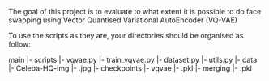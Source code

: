 The goal of this project is to evaluate to what extent it is possible to do face swapping using Vector Quantised Variational AutoEncoder (VQ-VAE)

To use the scripts as they are, your directories should be organised as follow:

main
|- scripts
    |- vqvae.py
    |- train_vqvae.py
    |- dataset.py
    |- utils.py
|- data
    |- Celeba-HQ-img
          |- .jpg
|- checkpoints
    |- vqvae
        |- .pkl
    |- merging
        |- .pkl
